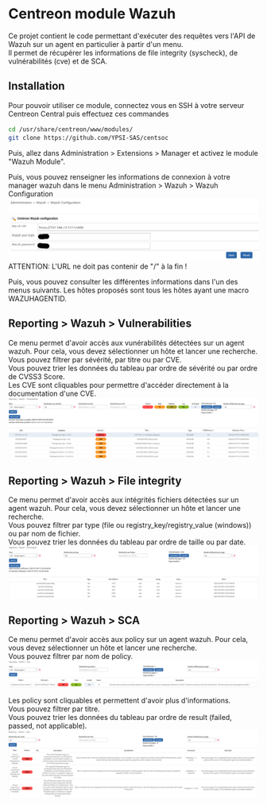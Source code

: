 # Centreon module Wazuh

Ce projet contient le code permettant d'exécuter des requêtes vers l'API de Wazuh sur un agent en particulier à partir d'un menu. </br>
Il permet de récupérer les informations de file integrity (syscheck), de vulnérabilités (cve) et de SCA.

## Installation

Pour pouvoir utiliser ce module, connectez vous en SSH à votre serveur Centreon Central puis effectuez ces commandes

```bash
cd /usr/share/centreon/www/modules/
git clone https://github.com/YPSI-SAS/centsoc
```

Puis, allez dans Administration > Extensions > Manager et activez le module "Wazuh Module".</br>

Puis, vous pouvez renseigner les informations de connexion à votre manager wazuh dans le menu Administration > Wazuh > Wazuh Configuration </br>
![image](./images/configuration_wazuh.png)
ATTENTION: L'URL ne doit pas contenir de "/" à la fin !

Puis, vous pouvez consulter les différentes informations dans l'un des menus suivants. Les hôtes proposés sont tous les hôtes ayant une macro WAZUHAGENTID.

## Reporting > Wazuh > Vulnerabilities

Ce menu permet d'avoir accès aux vunérabilités détectées sur un agent wazuh. Pour cela, vous devez sélectionner un hôte et lancer une recherche. </br>
Vous pouvez filtrer par sévérité, par titre ou par CVE. </br>
Vous pouvez trier les données du tableau par ordre de sévérité ou par ordre de CVSS3 Score. </br>
Les CVE sont cliquables pour permettre d'accéder directement à la documentation d'une CVE.
![image](./images/reporting_vulnerabilities.png)

## Reporting > Wazuh > File integrity

Ce menu permet d'avoir accès aux intégrités fichiers détectées sur un agent wazuh. Pour cela, vous devez sélectionner un hôte et lancer une recherche. </br>
Vous pouvez filtrer par type (file ou registry_key/registry_value (windows)) ou par nom de fichier. </br>
Vous pouvez trier les données du tableau par ordre de taille ou par date. </br>
![image](./images/reporting_syscheck.png)

## Reporting > Wazuh > SCA

Ce menu permet d'avoir accès aux policy sur un agent wazuh. Pour cela, vous devez sélectionner un hôte et lancer une recherche. </br>
Vous pouvez filtrer par nom de policy. </br>
![image](./images/reporting_sca.png)

Les policy sont cliquables et permettent d'avoir plus d'informations. </br>
Vous pouvez filtrer par titre. </br>
Vous pouvez trier les données du tableau par ordre de result (failed, passed, not applicable). </br>
![image](./images/reporting_sca_policy.png)
